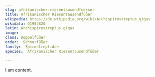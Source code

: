```yaml
---
slug: afrikanischer-riesentausendfuesser
title: Afrikanischer Riesentausendfüßer
wikipedia: https://de.wikipedia.org/wiki/Archispirostreptus_gigas
wikidata: Q1954820
latin: Archispirostreptus gigas
image: 
class: Doppelfüßer
order:  Schnurfüßer
family:  Spirostreptidae
species:  Afrikanischer Riesentausendfüßer

---
```


I am content.
